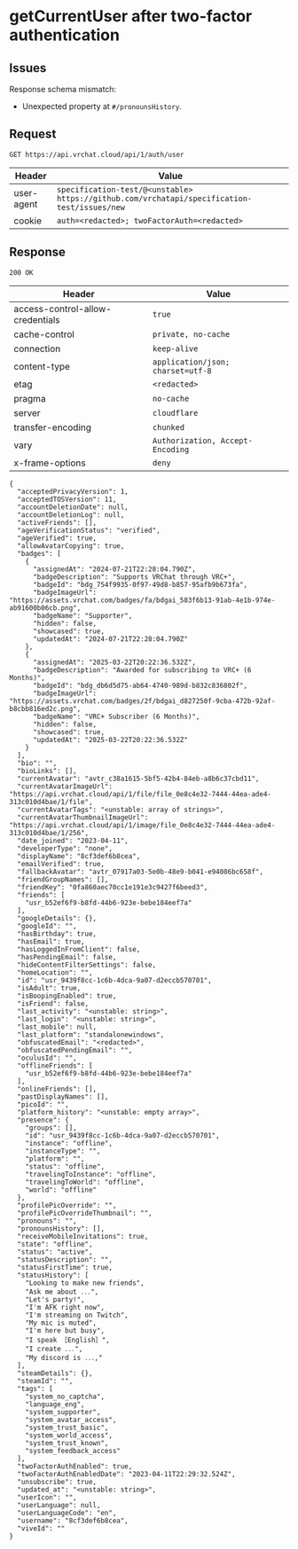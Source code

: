 # getCurrentUser after two-factor authentication

## Issues
Response schema mismatch:
* Unexpected property at ``#/pronounsHistory``.
## Request
`GET https://api.vrchat.cloud/api/1/auth/user`

| Header | Value |
| ------ | ----- |
| user-agent | `specification-test/@<unstable> https://github.com/vrchatapi/specification-test/issues/new` |
| cookie | `auth=<redacted>; twoFactorAuth=<redacted>` |


## Response
`200 OK`

| Header | Value |
| ------ | ----- |
| access-control-allow-credentials | `true` |
| cache-control | `private, no-cache` |
| connection | `keep-alive` |
| content-type | `application/json; charset=utf-8` |
| etag | `<redacted>` |
| pragma | `no-cache` |
| server | `cloudflare` |
| transfer-encoding | `chunked` |
| vary | `Authorization, Accept-Encoding` |
| x-frame-options | `deny` |

```jsonc
{
  "acceptedPrivacyVersion": 1,
  "acceptedTOSVersion": 11,
  "accountDeletionDate": null,
  "accountDeletionLog": null,
  "activeFriends": [],
  "ageVerificationStatus": "verified",
  "ageVerified": true,
  "allowAvatarCopying": true,
  "badges": [
    {
      "assignedAt": "2024-07-21T22:28:04.790Z",
      "badgeDescription": "Supports VRChat through VRC+",
      "badgeId": "bdg_754f9935-0f97-49d8-b857-95afb9b673fa",
      "badgeImageUrl": "https://assets.vrchat.com/badges/fa/bdgai_583f6b13-91ab-4e1b-974e-ab91600b06cb.png",
      "badgeName": "Supporter",
      "hidden": false,
      "showcased": true,
      "updatedAt": "2024-07-21T22:28:04.790Z"
    },
    {
      "assignedAt": "2025-03-22T20:22:36.532Z",
      "badgeDescription": "Awarded for subscribing to VRC+ (6 Months)",
      "badgeId": "bdg_db6d5d75-ab64-4740-989d-b832c836802f",
      "badgeImageUrl": "https://assets.vrchat.com/badges/2f/bdgai_d827250f-9cba-472b-92af-b8cbb816ed2c.png",
      "badgeName": "VRC+ Subscriber (6 Months)",
      "hidden": false,
      "showcased": true,
      "updatedAt": "2025-03-22T20:22:36.532Z"
    }
  ],
  "bio": "",
  "bioLinks": [],
  "currentAvatar": "avtr_c38a1615-5bf5-42b4-84eb-a8b6c37cbd11",
  "currentAvatarImageUrl": "https://api.vrchat.cloud/api/1/file/file_0e8c4e32-7444-44ea-ade4-313c010d4bae/1/file",
  "currentAvatarTags": "<unstable: array of strings>",
  "currentAvatarThumbnailImageUrl": "https://api.vrchat.cloud/api/1/image/file_0e8c4e32-7444-44ea-ade4-313c010d4bae/1/256",
  "date_joined": "2023-04-11",
  "developerType": "none",
  "displayName": "8cf3def6b8cea",
  "emailVerified": true,
  "fallbackAvatar": "avtr_07917a03-5e0b-48e9-b041-e94086bc658f",
  "friendGroupNames": [],
  "friendKey": "0fa860aec70cc1e191e3c9427f6beed3",
  "friends": [
    "usr_b52ef6f9-b8fd-44b6-923e-bebe184eef7a"
  ],
  "googleDetails": {},
  "googleId": "",
  "hasBirthday": true,
  "hasEmail": true,
  "hasLoggedInFromClient": false,
  "hasPendingEmail": false,
  "hideContentFilterSettings": false,
  "homeLocation": "",
  "id": "usr_9439f8cc-1c6b-4dca-9a07-d2eccb570701",
  "isAdult": true,
  "isBoopingEnabled": true,
  "isFriend": false,
  "last_activity": "<unstable: string>",
  "last_login": "<unstable: string>",
  "last_mobile": null,
  "last_platform": "standalonewindows",
  "obfuscatedEmail": "<redacted>",
  "obfuscatedPendingEmail": "",
  "oculusId": "",
  "offlineFriends": [
    "usr_b52ef6f9-b8fd-44b6-923e-bebe184eef7a"
  ],
  "onlineFriends": [],
  "pastDisplayNames": [],
  "picoId": "",
  "platform_history": "<unstable: empty array>",
  "presence": {
    "groups": [],
    "id": "usr_9439f8cc-1c6b-4dca-9a07-d2eccb570701",
    "instance": "offline",
    "instanceType": "",
    "platform": "",
    "status": "offline",
    "travelingToInstance": "offline",
    "travelingToWorld": "offline",
    "world": "offline"
  },
  "profilePicOverride": "",
  "profilePicOverrideThumbnail": "",
  "pronouns": "",
  "pronounsHistory": [],
  "receiveMobileInvitations": true,
  "state": "offline",
  "status": "active",
  "statusDescription": "",
  "statusFirstTime": true,
  "statusHistory": [
    "Looking to make new friends",
    "Ask me about ․․․",
    "Let's partyǃ",
    "I'm AFK right now",
    "I'm streaming on Twitch",
    "My mic is muted",
    "I'm here but busy",
    "I speak ［English］",
    "I create ․․․",
    "My discord is ․․․‚"
  ],
  "steamDetails": {},
  "steamId": "",
  "tags": [
    "system_no_captcha",
    "language_eng",
    "system_supporter",
    "system_avatar_access",
    "system_trust_basic",
    "system_world_access",
    "system_trust_known",
    "system_feedback_access"
  ],
  "twoFactorAuthEnabled": true,
  "twoFactorAuthEnabledDate": "2023-04-11T22:29:32.524Z",
  "unsubscribe": true,
  "updated_at": "<unstable: string>",
  "userIcon": "",
  "userLanguage": null,
  "userLanguageCode": "en",
  "username": "8cf3def6b8cea",
  "viveId": ""
}
```

